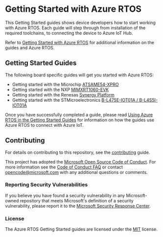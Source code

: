 # Getting Started with Azure RTOS

This Getting Started guides shows device developers how to start working with Azure RTOS. Each guide will step through from installation of the required toolchains, to connecting the device to Azure IoT Hub.

Refer to [Getting Started with Azure RTOS](https://go.microsoft.com/fwlink/p/?linkid=2129824) for additional information on the guides and Azure RTOS.

## Getting Started Guides

The following board specific guides will get you started with Azure RTOS:

* Getting started with the Microchip [ATSAME54-XPRO](Microchip/ATSAME54-XPRO)
* Getting started with the NXP [MIMXRT1060-EVK](NXP/MIMXRT1060-EVK)
* Getting started with the Renesas [Synergy Platform](Renesas/Synergy)
* Getting started with the STMicroelectronics [B-L475E-IOT01A / B-L4S5I-IOT01A](STMicroelectronics/STM32L4)

Once you have successfully completed a guide, please read [Using Azure RTOS in the Getting Started Guides](/docs/using-azure-rtos.md) for information on how the guides use Azure RTOS to connect with Azure IoT.

## Contributing

For details on contributing to this repository, see the [contributing](CONTRIBUTING.md) guide.

This project has adopted the [Microsoft Open Source Code of Conduct](https://opensource.microsoft.com/codeofconduct/).
For more information see the [Code of Conduct FAQ](https://opensource.microsoft.com/codeofconduct/faq/)
or contact [opencode@microsoft.com](mailto:opencode@microsoft.com) with any additional questions or comments.

### Reporting Security Vulnerabilities

If you believe you have found a security vulnerability in any Microsoft-owned repository that meets Microsoft's definition of a security vulnerability, please report it to the [Microsoft Security Response Center](SECURITY.md).

### License

The Azure RTOS Getting Started guides are licensed under the [MIT](LICENSE.txt) license.
